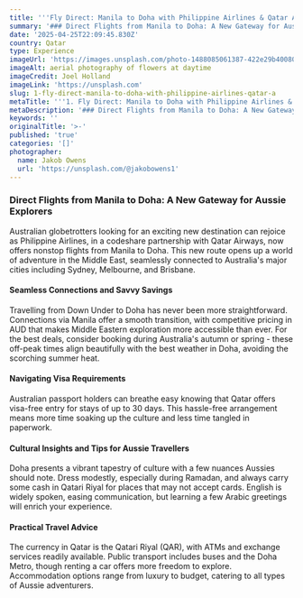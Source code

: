 ```yaml
---
title: '''Fly Direct: Manila to Doha with Philippine Airlines & Qatar Airways'''
summary: '### Direct Flights from Manila to Doha: A New Gateway for Aussie Explorers...'
date: '2025-04-25T22:09:45.830Z'
country: Qatar
type: Experience
imageUrl: 'https://images.unsplash.com/photo-1488085061387-422e29b40080'
imageAlt: aerial photography of flowers at daytime
imageCredit: Joel Holland
imageLink: 'https://unsplash.com'
slug: 1-fly-direct-manila-to-doha-with-philippine-airlines-qatar-a
metaTitle: '''1. Fly Direct: Manila to Doha with Philippine Airlines & Qatar Airways'''
metaDescription: '### Direct Flights from Manila to Doha: A New Gateway for Aussie Explorers...'
keywords: ''
originalTitle: '>-'
published: 'true'
categories: '[]'
photographer:
  name: Jakob Owens
  url: 'https://unsplash.com/@jakobowens1'
---
```








### Direct Flights from Manila to Doha: A New Gateway for Aussie Explorers

Australian globetrotters looking for an exciting new destination can rejoice as Philippine Airlines, in a codeshare partnership with Qatar Airways, now offers nonstop flights from Manila to Doha. This new route opens up a world of adventure in the Middle East, seamlessly connected to Australia's major cities including Sydney, Melbourne, and Brisbane.

#### Seamless Connections and Savvy Savings

Travelling from Down Under to Doha has never been more straightforward. Connections via Manila offer a smooth transition, with competitive pricing in AUD that makes Middle Eastern exploration more accessible than ever. For the best deals, consider booking during Australia's autumn or spring - these off-peak times align beautifully with the best weather in Doha, avoiding the scorching summer heat.

#### Navigating Visa Requirements

Australian passport holders can breathe easy knowing that Qatar offers visa-free entry for stays of up to 30 days. This hassle-free arrangement means more time soaking up the culture and less time tangled in paperwork.

#### Cultural Insights and Tips for Aussie Travellers

Doha presents a vibrant tapestry of culture with a few nuances Aussies should note. Dress modestly, especially during Ramadan, and always carry some cash in Qatari Riyal for places that may not accept cards. English is widely spoken, easing communication, but learning a few Arabic greetings will enrich your experience.

#### Practical Travel Advice

The currency in Qatar is the Qatari Riyal (QAR), with ATMs and exchange services readily available. Public transport includes buses and the Doha Metro, though renting a car offers more freedom to explore. Accommodation options range from luxury to budget, catering to all types of Aussie adventurers.
